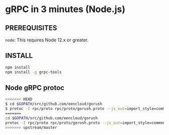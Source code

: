 # gRPC in 3 minutes (Node.js)

## PREREQUISITES

`node`: This requires Node 12.x or greater.

## INSTALL

```sh
npm install
npm install -g grpc-tools
```

## Node gRPC protoc

```sh
<<<<<<< HEAD
$ cd $GOPATH/src/github.com/eencloud/gorush
$ protoc -I rpc/proto rpc/proto/gorush.proto --js_out=import_style=commonjs,binary:rpc/example/node/ --grpc_out=rpc/example/node/ --plugin=protoc-gen-grpc=`which grpc_tools_node_protoc_plugin`
=======
cd $GOPATH/src/github.com/eencloud/gorush
protoc -I rpc/proto rpc/proto/gorush.proto --js_out=import_style=commonjs,binary:rpc/example/node/ --grpc_out=rpc/example/node/ --plugin=protoc-gen-grpc=`which grpc_tools_node_protoc_plugin`
>>>>>>> upstream/master
```
